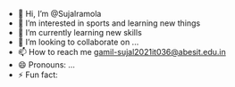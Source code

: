 - 👋 Hi, I’m @Sujalramola
- 👀 I’m interested in sports and learning new things
- 🌱 I’m currently learning new skills 
- 💞️ I’m looking to collaborate on ...
- 📫 How to reach me gamil-sujal2021it036@abesit.edu.in
- 😄 Pronouns: ...
- ⚡ Fun fact: 

<!---
Sujalramola/Sujalramola is a ✨ special ✨ repository because its `README.md` (this file) appears on your GitHub profile.
You can click the Preview link to take a look at your changes.
--->
